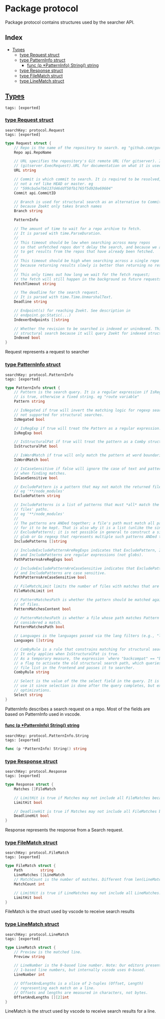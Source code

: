 # Package protocol

Package protocol contains structures used by the searcher API. 

## Index

* [Types](#type)
    * [type Request struct](#Request)
    * [type PatternInfo struct](#PatternInfo)
        * [func (p *PatternInfo) String() string](#PatternInfo.String)
    * [type Response struct](#Response)
    * [type FileMatch struct](#FileMatch)
    * [type LineMatch struct](#LineMatch)


## <a id="type" href="#type">Types</a>

```
tags: [exported]
```

### <a id="Request" href="#Request">type Request struct</a>

```
searchKey: protocol.Request
tags: [exported]
```

```Go
type Request struct {
	// Repo is the name of the repository to search. eg "github.com/gorilla/mux"
	Repo api.RepoName

	// URL specifies the repository's Git remote URL (for gitserver). It is optional. See
	// (gitserver.ExecRequest).URL for documentation on what it is used for.
	URL string

	// Commit is which commit to search. It is required to be resolved,
	// not a ref like HEAD or master. eg
	// "599cba5e7b6137d46ddf58fb1765f5d928e69604"
	Commit api.CommitID

	// Branch is used for structural search as an alternative to Commit
	// because Zoekt only takes branch names
	Branch string

	PatternInfo

	// The amount of time to wait for a repo archive to fetch.
	// It is parsed with time.ParseDuration.
	//
	// This timeout should be low when searching across many repos
	// so that unfetched repos don't delay the search, and because we are likely
	// to get results from the repos that have already been fetched.
	//
	// This timeout should be high when searching across a single repo
	// because returning results slowly is better than returning no results at all.
	//
	// This only times out how long we wait for the fetch request;
	// the fetch will still happen in the background so future requests don't have to wait.
	FetchTimeout string

	// The deadline for the search request.
	// It is parsed with time.Time.UnmarshalText.
	Deadline string

	// Endpoint(s) for reaching Zoekt. See description in
	// endpoint.go:Static(...)
	IndexerEndpoints []string

	// Whether the revision to be searched is indexed or unindexed. This matters for
	// structural search because it will query Zoekt for indexed structural search.
	Indexed bool
}
```

Request represents a request to searcher 

### <a id="PatternInfo" href="#PatternInfo">type PatternInfo struct</a>

```
searchKey: protocol.PatternInfo
tags: [exported]
```

```Go
type PatternInfo struct {
	// Pattern is the search query. It is a regular expression if IsRegExp
	// is true, otherwise a fixed string. eg "route variable"
	Pattern string

	// IsNegated if true will invert the matching logic for regexp searches. IsNegated=true is
	// not supported for structural searches.
	IsNegated bool

	// IsRegExp if true will treat the Pattern as a regular expression.
	IsRegExp bool

	// IsStructuralPat if true will treat the pattern as a Comby structural search pattern.
	IsStructuralPat bool

	// IsWordMatch if true will only match the pattern at word boundaries.
	IsWordMatch bool

	// IsCaseSensitive if false will ignore the case of text and pattern
	// when finding matches.
	IsCaseSensitive bool

	// ExcludePattern is a pattern that may not match the returned files' paths.
	// eg '**/node_modules'
	ExcludePattern string

	// IncludePatterns is a list of patterns that must *all* match the returned
	// files' paths.
	// eg '**/node_modules'
	//
	// The patterns are ANDed together; a file's path must match all patterns
	// for it to be kept. That is also why it is a list (unlike the singular
	// ExcludePattern); it is not possible in general to construct a single
	// glob or Go regexp that represents multiple such patterns ANDed together.
	IncludePatterns []string

	// IncludeExcludePatternAreRegExps indicates that ExcludePattern, IncludePattern,
	// and IncludePatterns are regular expressions (not globs).
	PathPatternsAreRegExps bool

	// IncludeExcludePatternAreCaseSensitive indicates that ExcludePattern, IncludePattern,
	// and IncludePatterns are case sensitive.
	PathPatternsAreCaseSensitive bool

	// FileMatchLimit limits the number of files with matches that are returned.
	FileMatchLimit int

	// PatternMatchesPath is whether the pattern should be matched against the content
	// of files.
	PatternMatchesContent bool

	// PatternMatchesPath is whether a file whose path matches Pattern (but whose contents don't) should be
	// considered a match.
	PatternMatchesPath bool

	// Languages is the languages passed via the lang filters (e.g., "lang:c")
	Languages []string

	// CombyRule is a rule that constrains matching for structural search.
	// It only applies when IsStructuralPat is true.
	// As a temporary measure, the expression `where "backcompat" == "backcompat"` acts as
	// a flag to activate the old structural search path, which queries zoekt for the
	// file list in the frontend and passes it to searcher.
	CombyRule string

	// Select is the value of the the select field in the query. It is not necessary to
	// use it since selection is done after the query completes, but exposing it can enable
	// optimizations.
	Select string
}
```

PatternInfo describes a search request on a repo. Most of the fields are based on PatternInfo used in vscode. 

#### <a id="PatternInfo.String" href="#PatternInfo.String">func (p *PatternInfo) String() string</a>

```
searchKey: protocol.PatternInfo.String
tags: [exported]
```

```Go
func (p *PatternInfo) String() string
```

### <a id="Response" href="#Response">type Response struct</a>

```
searchKey: protocol.Response
tags: [exported]
```

```Go
type Response struct {
	Matches []FileMatch

	// LimitHit is true if Matches may not include all FileMatches because a match limit was hit.
	LimitHit bool

	// DeadlineHit is true if Matches may not include all FileMatches because a deadline was hit.
	DeadlineHit bool
}
```

Response represents the response from a Search request. 

### <a id="FileMatch" href="#FileMatch">type FileMatch struct</a>

```
searchKey: protocol.FileMatch
tags: [exported]
```

```Go
type FileMatch struct {
	Path        string
	LineMatches []LineMatch
	// MatchCount is the number of matches. Different from len(LineMatches), as multiple lines may correspond to one logical match.
	MatchCount int

	// LimitHit is true if LineMatches may not include all LineMatches.
	LimitHit bool
}
```

FileMatch is the struct used by vscode to receive search results 

### <a id="LineMatch" href="#LineMatch">type LineMatch struct</a>

```
searchKey: protocol.LineMatch
tags: [exported]
```

```Go
type LineMatch struct {
	// Preview is the matched line.
	Preview string

	// LineNumber is the 0-based line number. Note: Our editors present
	// 1-based line numbers, but internally vscode uses 0-based.
	LineNumber int

	// OffsetAndLengths is a slice of 2-tuples (Offset, Length)
	// representing each match on a line.
	// Offsets and lengths are measured in characters, not bytes.
	OffsetAndLengths [][2]int
}
```

LineMatch is the struct used by vscode to receive search results for a line. 

